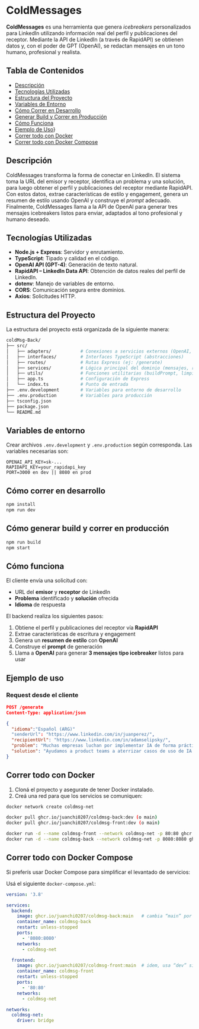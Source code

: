 # ColdMessages

**ColdMessages** es una herramienta que genera *icebreakers* personalizados para LinkedIn utilizando información real del perfil y publicaciones del receptor. Mediante la API de LinkedIn (a través de RapidAPI) se obtienen datos y, con el poder de GPT (OpenAI), se redactan mensajes en un tono humano, profesional y realista.

## Tabla de Contenidos

- [Descripción](#descripción)
- [Tecnologías Utilizadas](#tecnologías-utilizadas)
- [Estructura del Proyecto](#estructura-del-proyecto)
- [Variables de Entorno](#variables-de-entorno)
- [Cómo Correr en Desarrollo](#cómo-correr-en-desarrollo)
- [Generar Build y Correr en Producción](#generar-build-y-correr-en-producción)
- [Cómo Funciona](#cómo-funciona)
- [Ejemplo de Uso](#ejemplo-de-uso)}
- [Correr todo con Docker](#correr-todo-con-docker)
- [Correr todo con Docker Compose](#correr-todo-con-docker-compose)


## Descripción

ColdMessages transforma la forma de conectar en LinkedIn. El sistema toma la URL del emisor y receptor, identifica un problema y una solución, para luego obtener el perfil y publicaciones del receptor mediante RapidAPI. Con estos datos, extrae características de estilo y engagement, genera un resumen de estilo usando OpenAI y construye el *prompt* adecuado. Finalmente, ColdMessages llama a la API de OpenAI para generar tres mensajes icebreakers listos para enviar, adaptados al tono profesional y humano deseado.

## Tecnologías Utilizadas

- **Node.js + Express**: Servidor y enrutamiento.
- **TypeScript**: Tipado y calidad en el código.
- **OpenAI API (GPT-4)**: Generación de texto natural.
- **RapidAPI – LinkedIn Data API**: Obtención de datos reales del perfil de LinkedIn.
- **dotenv**: Manejo de variables de entorno.
- **CORS**: Comunicación segura entre dominios.
- **Axios**: Solicitudes HTTP.

## Estructura del Proyecto

La estructura del proyecto está organizada de la siguiente manera:

```bash
coldMsg-Back/
├── src/
│   ├── adapters/           # Conexiones a servicios externos (OpenAI, RapidAPI)
│   ├── interfaces/         # Interfaces TypeScript (abstracciones)
│   ├── routes/             # Rutas Express (ej: /generate)
│   ├── services/           # Lógica principal del dominio (mensajes, resumen, fetchers)
│   ├── utils/              # Funciones utilitarias (buildPrompt, limpiarPerfil)
│   ├── app.ts              # Configuración de Express
│   └── index.ts            # Punto de entrada
├── .env.development        # Variables para entorno de desarrollo
├── .env.production         # Variables para producción
├── tsconfig.json
├── package.json
└── README.md
```

## Variables de entorno

Crear archivos `.env.development` y `.env.production` según corresponda. Las variables necesarias son:

```env
OPENAI_API_KEY=sk-...
RAPIDAPI_KEY=your_rapidapi_key
PORT=3000 en dev || 8080 en prod 
```

## Cómo correr en desarrollo

```bash
npm install
npm run dev
```

## Cómo generar build y correr en producción

```bash
npm run build
npm start
```

## Cómo funciona

El cliente envía una solicitud con:

- URL del **emisor** y **receptor** de LinkedIn
- **Problema** identificado y **solución** ofrecida
- **Idioma** de respuesta

El backend realiza los siguientes pasos:

1. Obtiene el perfil y publicaciones del receptor vía **RapidAPI**
2. Extrae características de escritura y engagement
3. Genera un **resumen de estilo** con **OpenAI**
4. Construye el **prompt** de generación
5. Llama a **OpenAI** para generar **3 mensajes tipo icebreaker** listos para usar

## Ejemplo de uso

### Request desde el cliente

```json
POST /generate
Content-Type: application/json

{
  "idioma":"Español (ARG)"
  "senderUrl": "https://www.linkedin.com/in/juanperez/",
  "recipientUrl": "https://www.linkedin.com/in/adamselipsky/",
  "problem": "Muchas empresas luchan por implementar IA de forma práctica en sus equipos de trabajo.",
  "solution": "Ayudamos a product teams a aterrizar casos de uso de IA y prototiparlos en días, no meses.",
}

```

## Correr todo con Docker

1. Cloná el proyecto y asegurate de tener Docker instalado.
2. Creá una red para que los servicios se comuniquen:

```bash
docker network create coldmsg-net
```
```bash
docker pull ghcr.io/juanchi0207/coldmsg-back:dev (o main)
docker pull ghcr.io/juanchi0207/coldmsg-front:dev (o main)
```
```bash
docker run -d --name coldmsg-front --network coldmsg-net -p 80:80 ghcr.io/juanchi0207/coldmsg-front:dev
docker run -d --name coldmsg-back --network coldmsg-net -p 8080:8080 ghcr.io/juanchi0207/coldmsg-back:dev

```

## Correr todo con Docker Compose

Si preferís usar Docker Compose para simplificar el levantado de servicios:

Usá el siguiente `docker-compose.yml`:

```yaml
version: '3.8'

services:
  backend:
    image: ghcr.io/juanchi0207/coldmsg-back:main   # cambia “main” por “dev” si quieres la versión dev
    container_name: coldmsg-back
    restart: unless-stopped
    ports:
      - '8080:8080'
    networks:
      - coldmsg-net

  frontend:
    image: ghcr.io/juanchi0207/coldmsg-front:main  # idem, usa “dev” si corresponde
    container_name: coldmsg-front
    restart: unless-stopped
    ports:
      - '80:80'
    networks:
      - coldmsg-net

networks:
  coldmsg-net:
    driver: bridge
```